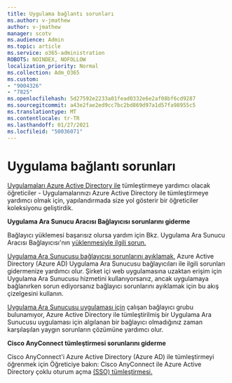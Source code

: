 ```yaml
---
title: Uygulama bağlantı sorunları
ms.author: v-jmathew
author: v-jmathew
manager: scotv
ms.audience: Admin
ms.topic: article
ms.service: o365-administration
ROBOTS: NOINDEX, NOFOLLOW
localization_priority: Normal
ms.collection: Adm_O365
ms.custom:
- "9004326"
- "7825"
ms.openlocfilehash: 5d27592e2233a01fead0332e6e2af08bf6cd9287
ms.sourcegitcommit: a43e2fae2ed9cc7bc2bd869d97a1d57fa98955c5
ms.translationtype: MT
ms.contentlocale: tr-TR
ms.lasthandoff: 01/27/2021
ms.locfileid: "50036071"
---
```

# <a name="application-connection-issues"></a>Uygulama bağlantı sorunları

[Uygulamaları Azure Active Directory ile](https://docs.microsoft.com/azure/active-directory/saas-apps/tutorial-list) tümleştirmeye yardımcı olacak öğreticiler - Uygulamalarınızı Azure Active Directory ile tümleştirmeye yardımcı olmak için, yapılandırmada size yol gösterir bir öğreticiler koleksiyonu geliştirdik.

**Uygulama Ara Sunucu Aracısı Bağlayıcısı sorunlarını giderme**

Bağlayıcı yüklemesi başarısız olursa yardım için Bkz. Uygulama Ara Sunucu Aracısı Bağlayıcısı'nın [yüklenmesiyle ilgili sorun.](https://docs.microsoft.com/azure/active-directory/manage-apps/application-proxy-connector-installation-problem)

[Uygulama Ara Sunucusu bağlayıcısı sorunlarını ayıklamak,](https://docs.microsoft.com/azure/active-directory/manage-apps/application-proxy-debug-connectors) Azure Active Directory (Azure AD) Uygulama Ara Sunucusu bağlayıcıları ile ilgili sorunları gidermenize yardımcı olur. Şirket içi web uygulamasına uzaktan erişim için Uygulama Ara Sunucusu hizmetini kullanıyorsanız, ancak uygulamaya bağlanırken sorun ediyorsanız bağlayıcı sorunlarını ayıklamak için bu akış çizelgesini kullanın.

[Uygulama Ara Sunucusu uygulaması için](https://docs.microsoft.com/azure/active-directory/manage-apps/application-proxy-connectivity-no-working-connector) çalışan bağlayıcı grubu bulunamıyor, Azure Active Directory ile tümleştirilmiş bir Uygulama Ara Sunucusu uygulaması için algılanan bir bağlayıcı olmadığınız zaman karşılaşılan yaygın sorunların çözümüne yardımcı olur.

**Cisco AnyConnect tümleştirmesi sorunlarını giderme**

Cisco AnyConnect'i Azure Active Directory (Azure AD) ile tümleştirmeyi öğrenmek için Öğreticiye bakın: Cisco AnyConnect ile Azure Active Directory çoklu oturum açma [(SSO) tümleştirmesi.](https://docs.microsoft.com/azure/active-directory/saas-apps/cisco-anyconnect)
